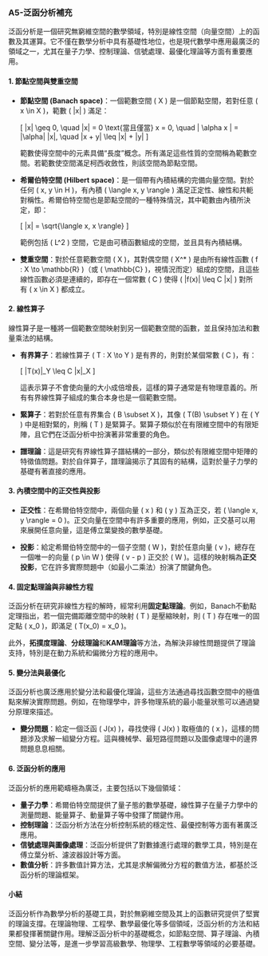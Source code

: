 ### A5-泛函分析補充

泛函分析是一個研究無窮維空間的數學領域，特別是線性空間（向量空間）上的函數及其運算。它不僅在數學分析中具有基礎性地位，也是現代數學中應用最廣泛的領域之一，尤其在量子力學、控制理論、信號處理、最優化理論等方面有重要應用。

#### 1. 節點空間與雙重空間

- **節點空間 (Banach space)**：一個範數空間 \( X \) 是一個節點空間，若對任意 \( x \in X \)，範數 \( \|x\| \) 滿足：

  \[
  \|x\| \geq 0, \quad \|x\| = 0 \text{當且僅當} x = 0, \quad \| \alpha x \| = |\alpha| \|x\|, \quad \|x + y\| \leq \|x\| + \|y\|
  \]

  範數使得空間中的元素具備“長度”概念。所有滿足這些性質的空間稱為範數空間。若範數使空間滿足柯西收斂性，則該空間為節點空間。

- **希爾伯特空間 (Hilbert space)**：是一個帶有內積結構的完備向量空間。對於任何 \( x, y \in H \)，有內積 \( \langle x, y \rangle \) 滿足正定性、線性和共軛對稱性。希爾伯特空間也是節點空間的一種特殊情況，其中範數由內積所決定，即：

  \[
  \|x\| = \sqrt{\langle x, x \rangle}
  \]

  範例包括 \( L^2 \) 空間，它是由可積函數組成的空間，並且具有內積結構。

- **雙重空間**：對於任意範數空間 \( X \)，其對偶空間 \( X^* \) 是由所有線性函數 \( f : X \to \mathbb{R} \)（或 \( \mathbb{C} \)，視情況而定）組成的空間，且這些線性函數必須是連續的，即存在一個常數 \( C \) 使得 \( |f(x)| \leq C \|x\| \) 對所有 \( x \in X \) 都成立。

#### 2. 線性算子

線性算子是一種將一個範數空間映射到另一個範數空間的函數，並且保持加法和數量乘法的結構。

- **有界算子**：若線性算子 \( T : X \to Y \) 是有界的，則對於某個常數 \( C \)，有：

  \[
  \|T(x)\|_Y \leq C \|x\|_X
  \]
  
  這表示算子不會使向量的大小成倍增長，這樣的算子通常是有物理意義的。所有有界線性算子組成的集合本身也是一個範數空間。

- **緊算子**：若對於任意有界集合 \( B \subset X \)，其像 \( T(B) \subset Y \) 在 \( Y \) 中是相對緊的，則稱 \( T \) 是緊算子。緊算子類似於在有限維空間中的有限矩陣，且它們在泛函分析中扮演著非常重要的角色。

- **譜理論**：這是研究有界線性算子譜結構的一部分，類似於有限維空間中矩陣的特徵值問題。對於自伴算子，譜理論揭示了其固有的結構，這對於量子力學的基礎有著直接的應用。

#### 3. 內積空間中的正交性與投影

- **正交性**：在希爾伯特空間中，兩個向量 \( x \) 和 \( y \) 互為正交，若 \( \langle x, y \rangle = 0 \)。正交向量在空間中有許多重要的應用，例如，正交基可以用來展開任意向量，這是傅立葉變換的數學基礎。

- **投影**：給定希爾伯特空間中的一個子空間 \( W \)，對於任意向量 \( v \)，總存在一個唯一的向量 \( p \in W \) 使得 \( v - p \) 正交於 \( W \)。這樣的映射稱為**正交投影**，它在許多實際問題中（如最小二乘法）扮演了關鍵角色。

#### 4. 固定點理論與非線性方程

泛函分析在研究非線性方程的解時，經常利用**固定點理論**。例如，Banach不動點定理指出，若一個完備距離空間中的映射 \( T \) 是壓縮映射，則 \( T \) 存在唯一的固定點 \( x_0 \)，即滿足 \( T(x_0) = x_0 \)。

此外，**拓撲度理論**、**分歧理論**和**KAM理論**等方法，為解決非線性問題提供了理論支持，特別是在動力系統和偏微分方程的應用中。

#### 5. 變分法與最優化

泛函分析也廣泛應用於變分法和最優化理論，這些方法通過尋找函數空間中的極值點來解決實際問題。例如，在物理學中，許多物理系統的最小能量狀態可以通過變分原理來描述。

- **變分問題**：給定一個泛函 \( J(x) \)，尋找使得 \( J(x) \) 取極值的 \( x \)，這樣的問題涉及求解一組變分方程。這與機械學、最短路徑問題以及圖像處理中的邊界問題息息相關。

#### 6. 泛函分析的應用

泛函分析的應用範疇極為廣泛，主要包括以下幾個領域：

- **量子力學**：希爾伯特空間提供了量子態的數學基礎，線性算子在量子力學中的測量問題、能量算子、動量算子等中發揮了關鍵作用。
- **控制理論**：泛函分析方法在分析控制系統的穩定性、最優控制等方面有著廣泛應用。
- **信號處理與圖像處理**：泛函分析提供了對數據進行處理的數學工具，特別是在傅立葉分析、濾波器設計等方面。
- **數值分析**：許多數值計算方法，尤其是求解偏微分方程的數值方法，都基於泛函分析的理論框架。

#### 小結

泛函分析作為數學分析的基礎工具，對於無窮維空間及其上的函數研究提供了堅實的理論支撐。在理論物理、工程學、數學最優化等多個領域，泛函分析的方法和結果都發揮著關鍵作用。理解泛函分析中的基礎概念，如節點空間、算子理論、內積空間、變分法等，是進一步學習高級數學、物理學、工程數學等領域的必要基礎。